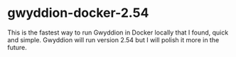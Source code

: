 # gwyddion-docker-2.54

This is the fastest way to run Gwyddion in Docker locally that I found, quick and simple. Gwyddion will run version 2.54 but I will polish it more in the future.


